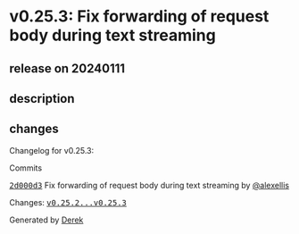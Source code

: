 # v0.25.3: Fix forwarding of request body during text streaming

## release on 20240111
## description
## changes
Changelog for v0.25.3:

Commits  

<a class="commit-link" data-hovercard-type="commit" data-hovercard-url="https://github.com/openfaas/faas-provider/commit/2d000d395797dc4fa8d3ea209f4d1ac98eabcc3e/hovercard" href="https://github.com/openfaas/faas-provider/commit/2d000d395797dc4fa8d3ea209f4d1ac98eabcc3e"><tt>2d000d3</tt></a> Fix forwarding of request body during text streaming by <a class="user-mention notranslate" data-hovercard-type="user" data-hovercard-url="/users/alexellis/hovercard" data-octo-click="hovercard-link-click" data-octo-dimensions="link_type:self" href="https://github.com/alexellis">@alexellis</a>

Changes: <a class="commit-link" href="https://github.com/openfaas/faas-provider/compare/v0.25.2...v0.25.3"><tt>v0.25.2...v0.25.3</tt></a>

Generated by <a href="https://github.com/alexellis/derek/">Derek</a>

